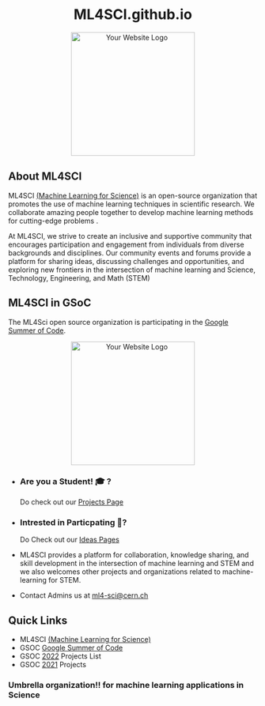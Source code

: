 <h1 align="center"> ML4SCI.github.io </h1>



<p align="center">
  <a href="https://ml4sci.org" target="_blank"><img src="https://ml4sci.org/images/ml4sci_logo_angled.png" alt="Your Website Logo" width="250"></a>
</p>


## About ML4SCI

ML4SCI [(Machine Learning for Science)](https://ml4sci.org) is an open-source organization that promotes the use of machine learning techniques in scientific research. We collaborate amazing people together to develop machine learning methods for cutting-edge problems . 

At ML4SCI, we strive to create an inclusive and supportive community that encourages participation and engagement from individuals from diverse backgrounds and disciplines. Our community events and forums provide a platform for sharing ideas, discussing challenges and opportunities, and exploring new frontiers in the intersection of machine learning and Science, Technology, Engineering, and Math (STEM)

## ML4SCI in GSoC 
The ML4Sci open source organization is participating in the [Google Summer of Code](https://summerofcode.withgoogle.com/). 

<p align="center">
  <a href="https://summerofcode.withgoogle.com/" target="_blank"><img src="https://ml4sci.org/images/GSoC/GSoC-icon-192.png" alt="Your Website Logo" width="250"></a>
</p>

- <h3> Are you a Student! 🎓  ? </h3>

  Do check out our [Projects Page](https://ml4sci.org)
 
- <h3> Intrested in  Particpating 🤟? </h3> 

  Do Check out our [Ideas Pages](https://ml4sci.org)
  
- ML4SCI provides a platform for collaboration, knowledge sharing, and skill development in the intersection of machine learning and STEM and we also welcomes other projects and organizations related to machine-learning for STEM.

- Contact Admins us at [ml4-sci@cern.ch](https://ml4sci.org)

## Quick Links

- ML4SCI [(Machine Learning for Science)](https://ml4sci.org)
- GSOC [Google Summer of Code](https://summerofcode.withgoogle.com/)
- GSOC [2022](https://summerofcode.withgoogle.com/archive/2022/organizations/machine-learning-for-science-ml4sci) Projects List
- GSOC [2021](https://summerofcode.withgoogle.com/archive/2021/organizations/5101210708738048) Projects 

<h3> Umbrella organization!! for machine learning applications in Science </h3>
